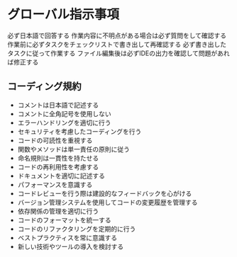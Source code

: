 # グローバル指示事項

必ず日本語で回答する
作業内容に不明点がある場合は必ず質問をして確認する
作業前に必ずタスクをチェックリストで書き出して再確認する
必ず書き出したタスクに従って作業する
ファイル編集後は必ずIDEの出力を確認して問題があれば修正する

## コーディング規約

- コメントは日本語で記述する
- コメントに全角記号を使用しない
- エラーハンドリングを適切に行う
- セキュリティを考慮したコーディングを行う
- コードの可読性を重視する
- 関数やメソッドは単一責任の原則に従う
- 命名規則は一貫性を持たせる
- コードの再利用性を考慮する
- ドキュメントを適切に記述する
- パフォーマンスを意識する
- コードレビューを行う際は建設的なフィードバックを心がける
- バージョン管理システムを使用してコードの変更履歴を管理する
- 依存関係の管理を適切に行う
- コードのフォーマットを統一する
- コードのリファクタリングを定期的に行う
- ベストプラクティスを常に意識する
- 新しい技術やツールの導入を検討する

